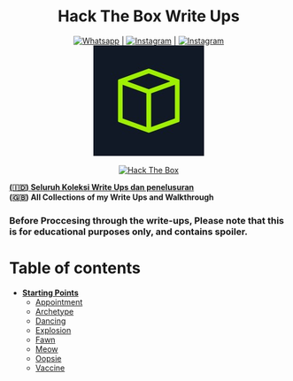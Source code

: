 <h1 align="center"> Hack The Box Write Ups</h1>
<p align="center">
<a href="https://wa.me/6285246827575"><img title="Whatsapp" src="https://img.shields.io/badge/Whatsapp-black.svg?style=for-the-badge&logo=Whatsapp"></a> |
<a href="https://instagram.com/dito.hd"><img title="Instagram" src="https://img.shields.io/badge/Instagram-black.svg?style=for-the-badge&logo=Instagram"></a> |
<a href="https://web.facebook.com/Dito.HD/"><img title="Instagram" src="https://img.shields.io/badge/Facebook-black.svg?style=for-the-badge&logo=Facebook"></a>
<br>
<img src="assets/htb.jpeg" height=200px width=200px>
</p>
<p align="center">
<a href="https://app.hackthebox.com/profile/735191"><img title="Hack The Box" src="https://img.shields.io/badge/Profile-black.svg?style=for-the-badge&logo=hackthebox"></a></p>
<p align="left">
<u><b> (🇮🇩) Seluruh Koleksi Write Ups dan penelusuran </b></u><br><b>(🇬🇧) All Collections of my Write Ups and Walkthrough</b> 
</p>

### Before Proccesing through the write-ups, Please note that this is for educational purposes only, and contains spoiler.

# Table of contents

- **[Starting Points](./Starting_Point)**
  - [Appointment](./Starting_Point/Appointment)
  - [Archetype](./Starting_Point/Archetype)
  - [Dancing](./Starting_Point/Dancing)
  - [Explosion](./Starting_Point/Explosion)
  - [Fawn](./Starting_Point/Fawn)
  - [Meow](./Starting_Point/Meow)
  - [Oopsie](./Starting_Point/Oopsie)
  - [Vaccine](./Starting_Point/Vaccine)
